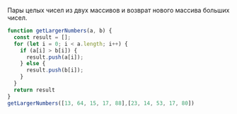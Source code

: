 Пары целых чисел из двух массивов и возврат нового массива больших чисел.

```javascript
function getLargerNumbers(a, b) {
  const result = [];
  for (let i = 0; i < a.length; i++) {
    if (a[i] > b[i]) {
      result.push(a[i]);
    } else {
      result.push(b[i]);
    }
  }
  return result
}
getLargerNumbers([13, 64, 15, 17, 88],[23, 14, 53, 17, 80])
```
